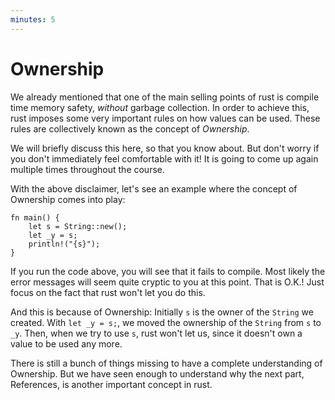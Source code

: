 ```yaml
---
minutes: 5
---
```


# Ownership

We already mentioned that one of the main selling points of rust is compile time memory safety, _without_ garbage collection. In order to achieve this, rust imposes some very important rules on how values can be used. These rules are collectively known as the concept of _Ownership_.

We will briefly discuss this here, so that you know about. But don't worry if you don't immediately feel comfortable with it! It is going to come up again multiple times throughout the course.

With the above disclaimer, let's see an example where the concept of Ownership comes into play:

```rust,editable,compile_fail
fn main() {
    let s = String::new();
    let _y = s;
    println!("{s}");
}
```

If you run the code above, you will see that it fails to compile. Most likely the error messages will seem quite cryptic to you at this point. That is O.K.! Just focus on the fact that rust won't let you do this.

And this is because of Ownership: Initially `s` is the owner of the `String` we created. With `let _y = s;`, we moved the ownership of the `String` from `s` to `_y`. Then, when we try to use `s`, rust won't let us, since it doesn't own a value to be used any more.

There is still a bunch of things missing to have a complete understanding of Ownership.
But we have seen enough to understand why the next part, References, is another important concept in rust.
